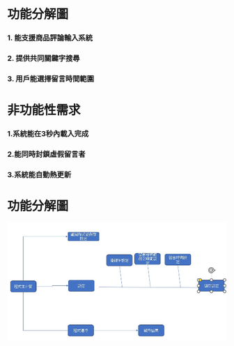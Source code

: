 # 功能分解圖
### 1.	能支援商品評論輸入系統
### 2.	提供共同關鍵字搜尋
### 3. 用戶能選擇留言時間範圍

# 非功能性需求
### 1.系統能在3秒內載入完成
### 2.能同時封鎖虛假留言者
### 3.系統能自動熱更新

# 功能分解圖
 ![](功能分解圖.jpg)
